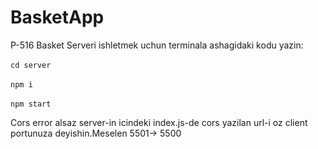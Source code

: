 # BasketApp
P-516 Basket
Serveri ishletmek uchun terminala ashagidaki kodu yazin:
 <br /> <br />
`cd server` <br /> <br />
`npm i`  <br /> <br />
`npm start` <br />

Cors error alsaz server-in icindeki index.js-de cors yazilan url-i oz client portunuza deyishin.Meselen 5501-> 5500
